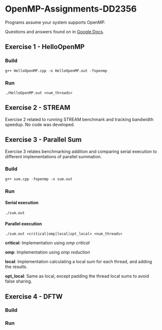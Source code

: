 # OpenMP-Assignments-DD2356

Programs assume your system supports OpenMP.

Questions and answers found on in [Google Docs](https://docs.google.com/document/d/1FMxgF0iNZ_2GWpm6JD9HD5PVGMx_ttCodM93w1tB8Ac/edit?usp=sharing).

## Exercise 1 - HelloOpenMP
### Build
```
g++ HelloOpenMP.cpp -o HelloOpenMP.out -fopenmp
```
### Run 
```
./HelloOpenMP.out <num_threads> 
```

## Exercise 2 - STREAM
Exercise 2 related to running STREAM benchmark and tracking bandwidth speedup. No code was developed.

## Exercise 3 - Parallel Sum
Exercise 3 relates benchmarking addition and comparing serial execution to different implementations of parallel summation.

### Build
```
g++ sum.cpp -fopenmp -o sum.out
```
### Run
#### Serial execution
```
./sum.out
```

#### Parallel execution
```
./sum.out <critical|omp|local|opt_local> <num_threads>
```

**critical**: Implementation using *omp critical*

**omp**: Implementation using *omp reduction*

**local**: Implementation calculating a local sum for each thread, and adding the results.

**opt\_local**: Same as local, except padding the thread local sums to avoid false sharing.

## Exercise 4 - DFTW
### Build

### Run
